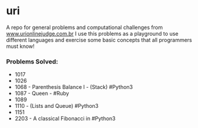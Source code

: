 # uri
A repo for general problems and computational challenges from www.urionlinejudge.com.br
I use this problems as a playground to use different languages and exercise some basic concepts that all programmers must know!

### Problems Solved:
- 1017
- 1026
- 1068 - Parenthesis Balance I - (Stack) #Python3
- 1087 - Queen - #Ruby
- 1089
- 1110 - (Lists and Queue) #Python3
- 1151
- 2203 - A classical Fibonacci in #Python3
